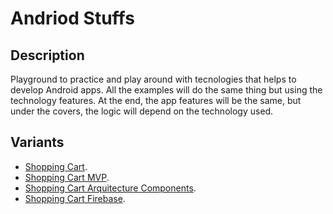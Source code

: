 # Andriod Stuffs

## Description

Playground to practice and play around with tecnologies that helps to develop Android apps. All the examples will do the same thing but using the technology features. At the end, the app features will be the same, but under the covers, the logic will depend on the technology used.

## Variants

- [Shopping Cart](https://github.com/frederickcxa/android-stuffs/tree/master/shopping-cart).
- [Shopping Cart MVP](https://github.com/frederickcxa/android-stuffs/tree/master/shopping-cart-mvp).
- [Shopping Cart Arquitecture Components](https://github.com/frederickcxa/android-stuffs/tree/master/shopping-cart-ac).
- [Shopping Cart Firebase](https://github.com/frederickcxa/android-stuffs/tree/master/shopping-cart-firebase).
